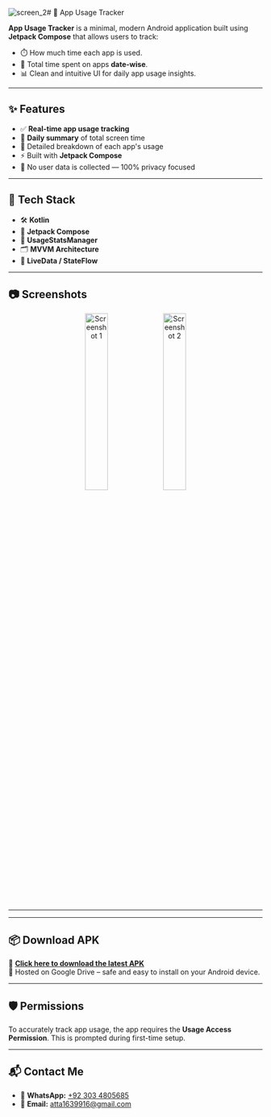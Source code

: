 ![screen_2](https://github.com/user-attachments/assets/df92cf44-4087-4f64-a93b-f24321b4bb40)# 📱 App Usage Tracker

**App Usage Tracker** is a minimal, modern Android application built using **Jetpack Compose** that allows users to track:

- ⏱️ How much time each app is used.
- 📆 Total time spent on apps **date-wise**.
- 📊 Clean and intuitive UI for daily app usage insights.

---

## ✨ Features

- ✅ **Real-time app usage tracking**
- 📅 **Daily summary** of total screen time
- 📱 Detailed breakdown of each app's usage
- ⚡ Built with **Jetpack Compose**
- 🔐 No user data is collected — 100% privacy focused

---

## 🧪 Tech Stack

- 🛠 **Kotlin**
- 🧩 **Jetpack Compose**
- 📅 **UsageStatsManager**
- 🗂️ **MVVM Architecture**
- 🔄 **LiveData / StateFlow**

---

## 📷 Screenshots

<p align="center">
  <img src="https://github.com/user-attachments/assets/c08c4606-5b58-4ef2-a059-e42f8d4c151e" width="30%" alt="Screenshot 1">
  <img src="https://github.com/user-attachments/assets/3d38f367-f24d-44d2-95bf-ce358de8d245" width="30%" alt="Screenshot 2">
</p>

---


---


## 📦 Download APK

🔗 **[Click here to download the latest APK](https://drive.google.com/file/d/1_j5uPt4FbF4K11R-Ed1BFcsAZedJhYnN/view?usp=sharing)**  
📁 Hosted on Google Drive – safe and easy to install on your Android device.


---



## 🛡️ Permissions

To accurately track app usage, the app requires the **Usage Access Permission**. This is prompted during first-time setup.

---


## 📬 Contact Me

- 📱 **WhatsApp:** [+92 303 4805685](https://wa.me/923034805685)  
- 📧 **Email:** [atta1639916@gmail.com](mailto:atta1639916@gmail.com)

